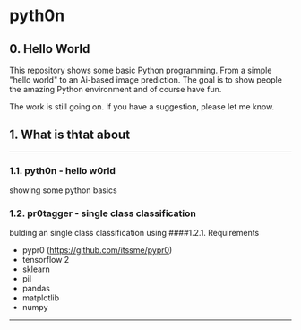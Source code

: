 # pyth0n

## 0. Hello World
This repository shows some basic Python programming. From a simple "hello world" to an Ai-based image prediction. The goal is to show people the amazing Python environment and of course have fun.

The work is still going on. If you have a suggestion, please let me know.

## 1. What is thtat about
---
### 1.1. pyth0n - hello w0rld
showing some python basics 

### 1.2. pr0tagger - single class classification
bulding an single class classification using 
####1.2.1. Requirements
- pypr0 (https://github.com/itssme/pypr0)
- tensorflow 2
- sklearn
- pil
- pandas 
- matplotlib
- numpy

---

